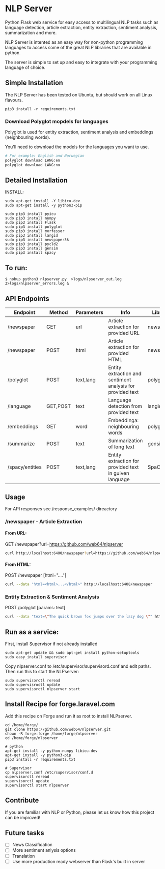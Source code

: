 # NLP Server
Python Flask web service for easy access to multilingual NLP tasks such as language detection, article extraction, entity extraction, sentiment analysis, summarization and more.

NLP Server is intented as an easy way for non-python programming languages to access some of the great NLP libraries that are available in python.

The server is simple to set up and easy to integrate with your programming language of choice.


## Simple Installation
The NLP Server has been tested on Ubuntu, but should work on all Linux flavours.
```
pip3 install -r requirements.txt
```

### Download Polyglot  mopdels for languages
Polyglot is used for entity extraction, sentiment analysis and embeddings (neighbouring words).

You'll need to download the models for the languages you want to use.

```bash
# For example: English and Norwegian
polyglot download LANG:en
polyglot download LANG:no
```

## Detailed Installation 
INSTALL:
```
sudo apt-get install -Y libicu-dev
sudo apt-get install -y python3-pip

sudo pip3 install pyicu
sudo pip3 install numpy
sudo pip3 install Flask
sudo pip3 install polyglot
sudo pip3 install morfessor
sudo pip3 install langid
sudo pip3 install newspaper3k
sudo pip3 install pycld2
sudo pip3 install gensim
sudo pip3 install spacy
```

## To run:
```
$ nohup python3 nlpserver.py  >logs/nlpserver_out.log 2>logs/nlpserver_errors.log &
```

## API Endpoints
Endpoint|Method|Parameters|Info|Library
------- | ---- | --------- | -- | -----
/newspaper|GET|url|Article extraction for provided URL|newspaper
/newspaper|POST|html|Article extraction for provided HTML|newspaper
/polyglot|POST|text,lang|Entity extraction and sentiment analysis for provided text|polyglot
/language|GET,POST|text|Language detection from provided text|langid
/embeddings|GET|word|Embeddinga: neighbouring words|polyglot
/summarize|POST|text|Summarization of long text|gensim
/spacy/entities|POST|text,lang|Entity extraction for provided text in guiven language|SpaCy

## Usage
For API responses see /response_examples/ direactory

### /newspaper - Article Extraction

#### From URL: 
GET /newspaper?url=https://github.com/web64/nlpserver
```bash
curl http://localhost:6400/newspaper?url=https://github.com/web64/nlpserver
```

#### From HTML:
POST /newspaper [html="<html>....</html>"]
```bash
curl --data "html=<html>...</html>" http://localhost:6400/newspaper
```

### Entity Extraction & Sentiment Analysis
POST /polyglot [params: text]
```bash
curl --data "text=\"The quick brown fox jumps over the lazy dog \"" http://localhost:6400/polyglot
```




## Run as a service:
First, install Supervisor if not already installed
```
sudo apt-get update && sudo apt-get install python-setuptools
sudo easy_install supervisor
```
Copy nlpserver.conf to /etc/supervisor/supervisord.conf and edit paths.
Then run this to start the NLPserver:

```
sudo supervisorctl reread
sudo supervisroctl update
sudo supervisorctl nlpserver start
```

## Install Recipe for forge.laravel.com
Add this recipe on Forge and run it as root to install NLPserver.
```
cd /home/forge/
git clone https://github.com/web64/nlpserver.git
chown -R forge:forge /home/forge/nlpserver
cd /home/forge/nlpserver

# python
apt-get install -y python-numpy libicu-dev
apt-get install -y python3-pip
pip3 install -r requirements.txt

# Supervisor
cp nlpserver.conf /etc/supervisor/conf.d
supervisorctl reread
supervisorctl update
supervisorctl start nlpserver
```

## Contribute
If you are familiar with NLP or Python, please let us know how this project can be improved!

## Future tasks
- [ ] News Classification
- [ ] More sentiment anlysis options
- [ ] Translation
- [ ] Use more production ready webserver than Flask's built in server
